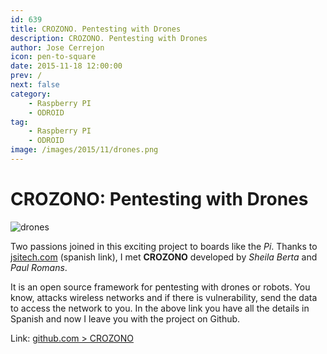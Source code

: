 ```yaml
---
id: 639
title: CROZONO. Pentesting with Drones
description: CROZONO. Pentesting with Drones
author: Jose Cerrejon
icon: pen-to-square
date: 2015-11-18 12:00:00
prev: /
next: false
category:
    - Raspberry PI
    - ODROID
tag:
    - Raspberry PI
    - ODROID
image: /images/2015/11/drones.png
---
```


# CROZONO: Pentesting with Drones

![drones](/images/2015/11/drones.png)

Two passions joined in this exciting project to boards like the _Pi_. Thanks to [jsitech.com](https://www.jsitech.com/seguridad/crozono-un-framework-para-pentesting-con-drones/) (spanish link), I met **CROZONO** developed by _Sheila Berta_ and _Paul Romans_.

It is an open source framework for pentesting with drones or robots. You know, attacks wireless networks and if there is vulnerability, send the data to access the network to you. In the above link you have all the details in Spanish and now I leave you with the project on Github.

Link: [github.com > CROZONO](https://github.com/UnaPibaGeek/CROZONO)
